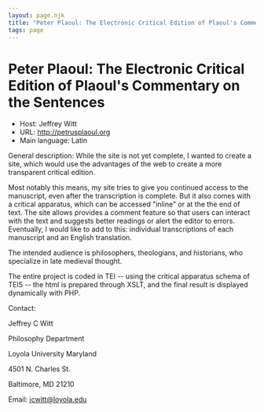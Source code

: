 ```yaml
---
layout: page.njk
title: "Peter Plaoul: The Electronic Critical Edition of Plaoul's Commentary on the Sentences"
tags: page
---
```

# Peter Plaoul: The Electronic Critical Edition of Plaoul's Commentary on the Sentences




* Host: Jeffrey Witt
* URL: <http://petrusplaoul.org>
* Main language: Latin



General description: While the site is not yet complete,
 I wanted to create a site, which would use the
 advantages of the web to create a more transparent
 critical edition.
 

 Most notably this means, my site tries to give you
 continued access to the manuscript, even after the
 transcription is complete. But it also comes with a
 critical apparatus, which can be accessed "inline"
 or at the the end of text. The site allows provides
 a comment feature so that users can interact with
 the text and suggests better readings or alert the
 editor to errors. Eventually, I would like to add
 to this: individual transcriptions of each
 manuscript and an English translation.
 

 The intended audience is philosophers, theologians,
 and historians, who specialize in late medieval
 thought.
 

 The entire project is coded in TEI -- using the
 critical apparatus schema of TEI5 -- the html is
 prepared through XSLT, and the final result is
 displayed dynamically with PHP.
 




Contact:
 



Jeffrey C Witt


Philosophy Department
 
 Loyola University Maryland
 
 4501 N. Charles St.
 
 Baltimore, MD 21210



Email: [jcwitt@loyola.edu](mailto:jcwitt@loyola.edu)





